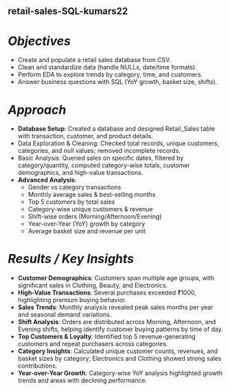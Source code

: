 ## **retail-sales-SQL-kumars22**

# *Objectives*
- Create and populate a retail sales database from CSV.
- Clean and standardize data (handle NULLs, date/time formats).
- Perform EDA to explore trends by category, time, and customers.
- Answer business questions with SQL (YoY growth, basket size, shifts).


# *Approach*

- **Database Setup**: Created a database and designed Retail_Sales table with transaction, customer, and product details.
- Data Exploration & Cleaning: Checked total records, unique customers, categories, and null values; removed incomplete records.
- Basic Analysis: Queried sales on specific dates, filtered by category/quantity, computed category-wise totals, customer demographics, and high-value transactions.
- **Advanced Analysis**:
  - Gender vs category transactions
  - Monthly average sales & best-selling months
  - Top 5 customers by total sales
  - Category-wise unique customers & revenue
  - Shift-wise orders (Morning/Afternoon/Evening)
  - Year-over-Year (YoY) growth by category
  - Average basket size and revenue per unit


# *Results / Key Insights*

- **Customer Demographics**: Customers span multiple age groups, with significant sales in Clothing, Beauty, and Electronics.
- **High-Value Transactions**: Several purchases exceeded ₹1000, highlighting premium buying behavior.
- **Sales Trends**: Monthly analysis revealed peak sales months per year and seasonal demand variations.
-  **Shift Analysis**: Orders are distributed across Morning, Afternoon, and Evening shifts, helping identify customer buying patterns by time of day.
- **Top Customers & Loyalty**: Identified top 5 revenue-generating customers and repeat purchasers across categories.
- **Category Insights**: Calculated unique customer counts, revenues, and basket sizes by category; Electronics and Clothing showed strong sales contributions.
- **Year-over-Year Growth**: Category-wise YoY analysis highlighted growth trends and areas with declining performance.
